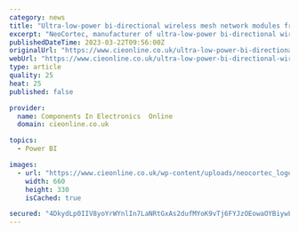 ```yaml
---
category: news
title: "Ultra-low-power bi-directional wireless mesh network modules from NeoCortec now in stock at TME"
excerpt: "NeoCortec, manufacturer of ultra-low-power bi-directional wireless mesh network modules, has recently signed a new global distribution agreement with Poland based distributor TME. Transfer Multisort Elektronik (TME) operates from its headquarters in Lodz ..."
publishedDateTime: 2023-03-22T09:56:00Z
originalUrl: "https://www.cieonline.co.uk/ultra-low-power-bi-directional-wireless-mesh-network-modules-from-neocortec-now-in-stock-at-tme/"
webUrl: "https://www.cieonline.co.uk/ultra-low-power-bi-directional-wireless-mesh-network-modules-from-neocortec-now-in-stock-at-tme/"
type: article
quality: 25
heat: 25
published: false

provider:
  name: Components In Electronics  Online
  domain: cieonline.co.uk

topics:
  - Power BI

images:
  - url: "https://www.cieonline.co.uk/wp-content/uploads/neocortec_logo-1-3-660x330.jpg"
    width: 660
    height: 330
    isCached: true

secured: "4DkydLp0IIV8yoYrWYnlIn7LaNRtGxAs2dufMYoK9vTj6FYJzOEowaOYBiywLLkcy/c/dmJcvxH7dSn7AUgxiRXUXl6hBTCkLZ8h3cQYRkwZWsi5FBBABrpIBoEkFveDqPW/nuvAYCr59hdUB8khoODdVzWAl+6pTDExJ+G+KZzLCH5vKRWXEe7M1N98rQQ58DhWzgGhrJOunY8/PLtmD4HcMqIteU54OpoFOjbo5XlPPkej2Nia2EsCG21NgevPggkEOlfLQclclL+sAca7nK8eTKmkAONSHzGGJyZA2r4ebTMDABIkubcWHXepH3X761BLSJWQNVmQmsHobGedAv/3epx4hrE8oc1BxNXXkHA=;9olFoW3cwT61yNKSrYEUOg=="
---
```


